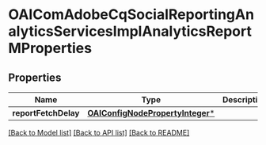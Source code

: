# OAIComAdobeCqSocialReportingAnalyticsServicesImplAnalyticsReportMProperties

## Properties
Name | Type | Description | Notes
------------ | ------------- | ------------- | -------------
**reportFetchDelay** | [**OAIConfigNodePropertyInteger***](OAIConfigNodePropertyInteger.md) |  | [optional] 

[[Back to Model list]](../README.md#documentation-for-models) [[Back to API list]](../README.md#documentation-for-api-endpoints) [[Back to README]](../README.md)


